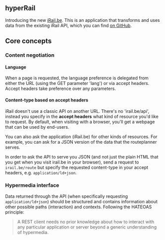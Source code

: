 ## hyperRail

Introducing the new [iRail.be](https://irail.be). This is an application that transforms and uses data from the existing iRail API, which you can find [on GitHub](https://github.com/irail/irail).

## Core concepts

### Content negotiation

#### Language

When a page is requested, the language preference is delegated from either the URL (using the GET parameter 'lang') or via accept headers. Accept headers take preference over any parameters.

#### Content-type based on accept headers

iRail doesn't use a classic API on another URL. There's no 'irail.be/api', instead you specify in the **accept headers** what kind of resource you'd like to request. By default, when visiting with a browser, you'll get a webpage that can be used by end-users.

You can also ask the application (iRail.be) for other kinds of resources. For example, you can ask for a JSON version of the data that the routeplanner serves.

In order to ask the API to serve you JSON (and not just the plain HTML that you get when you visit irail.be in your browser), send a request to `irail.be/route` but specify the requested content-type in your accept headers, e.g. `application/ld+json`.

### Hypermedia interface

Data returned through the API (when specifically requesting `application/ld+json`) should be structured and contains information about other possible paths (interaction) and contexts. Following the HATEOAS principle: 

> A REST client needs no prior knowledge about how to interact with any particular application or server beyond a generic understanding of hypermedia.
